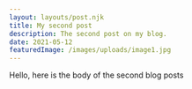 ```yaml
---
layout: layouts/post.njk
title: My second post
description: The second post on my blog.
date: 2021-05-12
featuredImage: /images/uploads/image1.jpg
---
```


Hello, here is the body of the second blog posts